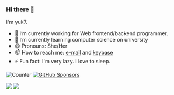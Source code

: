 ### Hi there 👋

<!--
**yuk7/yuk7** is a ✨ _special_ ✨ repository because its `README.md` (this file) appears on your GitHub profile.

Here are some ideas to get you started:

- 🔭 I’m currently working on ...
- 🌱 I’m currently learning ...
- 👯 I’m looking to collaborate on ...
- 🤔 I’m looking for help with ...
- 💬 Ask me about ...
- 📫 How to reach me: ...
- 😄 Pronouns: ...
- ⚡ Fun fact: ...
-->

I'm yuk7.

- 🔭 I’m currently working for Web frontend/backend programmer.
- 🌱 I’m currently learning computer science on university
- 😄 Pronouns: She/Her
- 📫 How to reach me: [e-mail](mailto:yukx00@gmail.com) and [keybase](https://keybase.io/yuk7)
- ⚡ Fun fact: I'm very lazy. I love to sleep.

![Counter](https://visitor-badge.glitch.me/badge?page_id=yuk7.visitor-badge)
[![GitHub Sponsors](https://img.shields.io/github/sponsors/yuk7?label=gh%20sponsors&style=flat)](https://github.com/sponsors/yuk7)

<a href="https://github.com/anuraghazra/github-readme-stats">
  <img align="left" src="https://github-readme-stats.vercel.app/api?username=yuk7&count_private=true&show_icons=true" />
</a>
<a href="https://github.com/anuraghazra/github-readme-stats">
  <img align="left" src="https://github-readme-stats.vercel.app/api/top-langs/?username=yuk7" />
</a>

